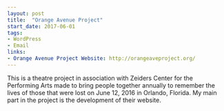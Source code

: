 ```yaml
---
layout: post
title:  "Orange Avenue Project"
start_date: 2017-06-01
tags:
- WordPress
- Email
links:
- Orange Avenue Project Website: http://orangeaveproject.org/
---
```


This is a theatre project in association with Zeiders Center for the Performing Arts made to bring people together annually to remember the lives of those that were lost on June 12, 2016 in Orlando, Florida. My main part in the project is the development of their website.
